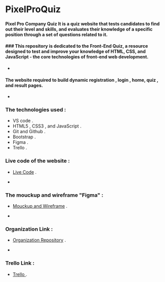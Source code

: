 # PixelProQuiz

#### Pixel Pro Company Quiz It is a quiz website that tests candidates to find out their level and skills, and evaluates their knowledge of a specific position through a set of questions related to it.


#### ### This repository is dedicated to the Front-End Quiz, a resource designed to test and improve your knowledge of HTML, CSS, and JavaScript - the core technologies of front-end web development.

- 

#### The website required to build dynamic registration , login , home, quiz , and result pages.

- 

### The technologies used :

+ VS code .
+ HTML5 , CSS3 , and JavaScript .
+ Git and Github .
+ Bootstrap .
+ Figma .
+ Trello .

### Live code of the website : 

* [Live Code](https://bashar-alamoush.github.io/Organization/) .

- 

### The mouckup and wireframe "Figma" :

+ [Mouckup and Wireframe](https://www.figma.com/file/pgVMvWsiZ1bxvDCqm2uXJg/Untitled?node-id=0-1&t=urLG5bMQtyozx5qm-0) .

- 

### Organization Link :

+ [Organization Repository](https://github.com/Bashar-AlAmoush/Organization) .

- 

### Trello Link :

+ [Trello ](https://trello.com/b/U8FWfwHG/organization) .